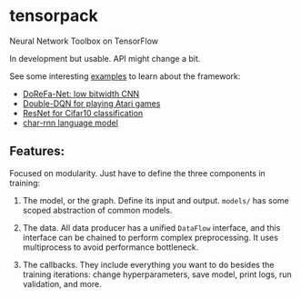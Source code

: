 # tensorpack
Neural Network Toolbox on TensorFlow

In development but usable. API might change a bit.

See some interesting [examples](https://github.com/ppwwyyxx/tensorpack/tree/master/examples) to learn about the framework:

+ [DoReFa-Net: low bitwidth CNN](https://github.com/ppwwyyxx/tensorpack/tree/master/examples/DoReFa-Net)
+ [Double-DQN for playing Atari games](https://github.com/ppwwyyxx/tensorpack/tree/master/examples/Atari2600)
+ [ResNet for Cifar10 classification](https://github.com/ppwwyyxx/tensorpack/tree/master/examples/ResNet)
+ [char-rnn language model](https://github.com/ppwwyyxx/tensorpack/tree/master/examples/char-rnn)

## Features:

Focused on modularity. Just have to define the three components in training:

1. The model, or the graph. Define its input and output. `models/` has some scoped abstraction of common models.

2. The data. All data producer has a unified `DataFlow` interface, and this interface can be chained
	 to perform complex preprocessing. It uses multiprocess to avoid performance bottleneck.

3. The callbacks. They include everything you want to do besides the training iterations:
	change hyperparameters, save model, print logs, run validation, and more.
